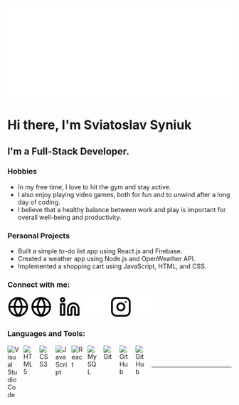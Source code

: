 ![Metrics](/metrics.plugin.isocalendar.svg)
# Hi there, I'm Sviatoslav Syniuk

## I'm a Full-Stack Developer.

### Hobbies
- In my free time, I love to hit the gym and stay active.
- I also enjoy playing video games, both for fun and to unwind after a long day of coding.
- I believe that a healthy balance between work and play is important for overall well-being and productivity.

### Personal Projects

- Built a simple to-do list app using React.js and Firebase.
- Created a weather app using Node.js and OpenWeather API.
- Implemented a shopping cart using JavaScript, HTML, and CSS.

### Connect with me:

[![website](./img/globe-light.svg)](https://zviatos.github.io/#gh-light-mode-only)
[![website](./img/globe-light.svg)](https://zviatos.github.io/#gh-dark-mode-only)
&nbsp;&nbsp;
[![website](./img/linkedin-light.svg)](https://zviatos.github.io#gh-light-mode-only)
[![website](./img/linkedin-dark.svg)](https://www.linkedin.com/in/sviatoslav-syniuk/#gh-dark-mode-only)
&nbsp;&nbsp;
[![website](./img/instagram-light.svg)](https://www.instagram.com/zviatos/#gh-light-mode-only)
[![website](./img/instagram-dark.svg)](https://www.instagram.com/zviatos/#gh-dark-mode-only)

### Languages and Tools:

<img align="left" alt="Visual Studio Code" width="26px" src="https://cdn.jsdelivr.net/gh/devicons/devicon/icons/vscode/vscode-original.svg" style="padding-right:10px;" />
<img align="left" alt="HTML5" width="26px" src="https://cdn.jsdelivr.net/gh/devicons/devicon/icons/html5/html5-original.svg" style="padding-right:10px;" />
<img align="left" alt="CSS3" width="26px" src="https://cdn.jsdelivr.net/gh/devicons/devicon/icons/css3/css3-original.svg" style="padding-right:10px;" />
<img align="left" alt="JavaScript" width="26px" src="https://cdn.jsdelivr.net/gh/devicons/devicon/icons/javascript/javascript-original.svg" style="padding-right:10px;" />
<img align="left" alt="React" width="26px" src="https://cdn.jsdelivr.net/gh/devicons/devicon/icons/react/react-original.svg" style="padding-right:10px;" />
<img align="left" alt="MySQL" width="26px" src="https://cdn.jsdelivr.net/gh/devicons/devicon/icons/mysql/mysql-original.svg" style="padding-right:10px;" />
<img align="left" alt="Git" width="26px" src="https://cdn.jsdelivr.net/gh/devicons/devicon/icons/git/git-original.svg" style="padding-right:10px;" />
<img align="left" alt="GitHub" width="26px" src="https://user-images.githubusercontent.com/3369400/139447912-e0f43f33-6d9f-45f8-be46-2df5bbc91289.png" style="padding-right:10px;" />
<img align="left" alt="GitHub" width="26px" src="https://user-images.githubusercontent.com/3369400/139448065-39a229ba-4b06-434b-bc67-616e2ed80c8f.png" style="padding-right:10px;" />

<br />
<br />

---

[website]: https://zviatos.github.io
[instagram]: https://zviatos.github.io
[linkedin]: https://zviatos.github.io#gh-light-mode-only
